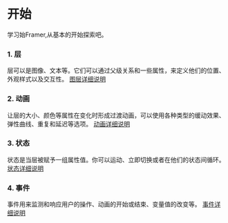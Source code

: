 # 开始
学习始Framer,从基本的开始探索吧。
### 1. 层
层可以是图像、文本等。它们可以通过父级关系和一些属性，来定义他们的位置、外观样式以及交互性。
[图层详细说明](/docs#layer)
### 2. 动画
让层的大小、颜色等属性在变化时形成过渡动画，可以使用各种类型的缓动效果、弹性曲线、重复和延迟等选项。
[动画详细说明](/docs#animation)
### 3. 状态
状态是当层被赋予一组属性值。你可以运动、立即切换或者在他们的状态间循环。
[状态详细说明](/docs#states)
### 4. 事件
事件用来监测和响应用户的操作、动画的开始或结束、变量值的改变等。
[事件详细说明](/docs#events)
